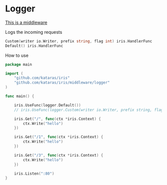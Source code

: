 # Logger

[This is a middleware](https://github.com/kataras/iris/tree/master/middleware/logger)

Logs the incoming requests

```go
Custom(writer io.Writer, prefix string, flag int) iris.HandlerFunc
Default() iris.HandlerFunc
```

How to use

```go
package main

import (
    "github.com/kataras/iris"
    "github.com/kataras/iris/middleware/logger"
)

func main() {

    iris.UseFunc(logger.Default())
    // iris.UseFunc(logger.Custom(writer io.Writer, prefix string, flag int))

    iris.Get("/", func(ctx *iris.Context) {
        ctx.Write("hello")
    })

    iris.Get("/1", func(ctx *iris.Context) {
        ctx.Write("hello")
    })

    iris.Get("/3", func(ctx *iris.Context) {
        ctx.Write("hello")
    })

    iris.Listen(":80")
}

```